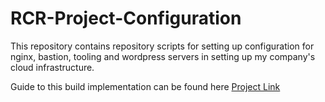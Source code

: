 # RCR-Project-Configuration
This repository contains repository scripts for setting up configuration for nginx, bastion, tooling and wordpress servers in setting up my company's cloud infrastructure.

Guide to this build implementation can be found here [Project Link](https://github.com/Micah-Shallom/DevOps_Projects/tree/main/15.AWS_CLOUD_SOLUTION_FOR_2_COMPANY_WEBSITES_USING_A_REVERSE_PROXY_TECHNOLOGY)

